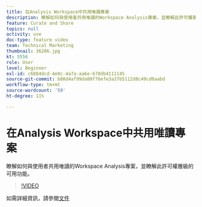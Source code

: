 ```yaml
---
title: 在Analysis Workspace中共用唯讀專案
description: 瞭解如何與使用者共用唯讀的Workspace Analysis專案，並瞭解此許可權層級的可用功能。
feature: Curate and Share
topics: null
activity: use
doc-type: feature video
team: Technical Marketing
thumbnail: 36206.jpg
kt: 5556
role: User
level: Beginner
exl-id: c6884dcd-4e0c-4a7a-aa6e-670db4111145
source-git-commit: b80d4af99da80f76efe3a37b5112d8c49cd0aabd
workflow-type: tm+mt
source-wordcount: '59'
ht-degree: 11%

---
```


# 在Analysis Workspace中共用唯讀專案

瞭解如何與使用者共用唯讀的Workspace Analysis專案，並瞭解此許可權層級的可用功能。

>[!VIDEO](https://video.tv.adobe.com/v/36206/?quality=12&learn=on)

如需詳細資訊，請參閱[文件](https://experienceleague.adobe.com/docs/analytics/analyze/analysis-workspace/curate-share/view-only-projects.html)
